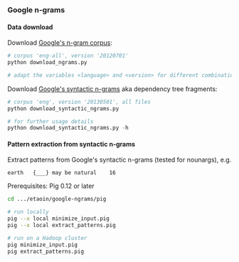 ### Google n-grams

#### Data download

Download [Google's n-gram corpus](http://storage.googleapis.com/books/ngrams/books/datasetsv2.html):
```python 
# corpus 'eng-all', version '20120701'
python download_ngrams.py

# adapt the variables <language> and <version> for different combinations
``` 

Download [Google's syntactic n-grams](https://commondatastorage.googleapis.com/books/syntactic-ngrams/index.html) 
aka dependency tree fragments:
```python 
# corpus 'eng', version '20130501', all files
python download_syntactic_ngrams.py

# for further usage details
python download_syntactic_ngrams.py -h
``` 

#### Pattern extraction from syntactic n-grams

Extract patterns from Google's syntactic n-grams (tested for nounargs), e.g. 
```text
earth   {___} may be natural    16 
```
Prerequisites: Pig 0.12 or later

```bash
cd .../etaoin/google-ngrams/pig

# run locally
pig --x local minimize_input.pig
pig --x local extract_patterns.pig

# run on a Hadoop cluster
pig minimize_input.pig
pig extract_patterns.pig
```

